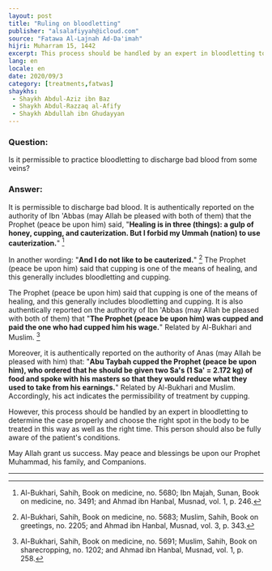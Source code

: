 ```yaml
---
layout: post
title: "Ruling on bloodletting"
publisher: "alsalafiyyah@icloud.com"
source: "Fatawa Al-Lajnah Ad-Da'imah"
hijri: Muharram 15, 1442
excerpt: This process should be handled by an expert in bloodletting to determine the case properly and choose the right spot in the body to be treated in this way as well as the right time.
lang: en
locale: en
date: 2020/09/3
category: [treatments,fatwas]
shaykhs: 
 - Shaykh Abdul-Aziz ibn Baz
 - Shaykh Abdul-Razzaq al-Afify
 - Shaykh Abdullah ibn Ghudayyan
---
```


### Question:
Is it permissible to practice bloodletting to discharge bad blood from some veins? 

### Answer:
It is permissible to discharge bad blood. It is authentically reported on the authority of Ibn 'Abbas (may Allah be pleased with both of them) that the Prophet (peace be upon him) said, "**Healing is in three (things): a gulp of honey, cupping, and cauterization. But I forbid my Ummah (nation) to use cauterization.**" [^1] 

In another wording: "**And I do not like to be cauterized.**" [^2] The Prophet (peace be upon him) said that cupping is one of the means of healing, and this generally includes bloodletting and cupping. 

The Prophet (peace be upon him) said that cupping is one of the means of healing, and this generally includes bloodletting and cupping. It is also authentically reported on the authority of Ibn 'Abbas (may Allah be pleased with both of them) that "**The Prophet (peace be upon him) was cupped and paid the one who had cupped him his wage.**" Related by Al-Bukhari and Muslim. [^3]

Moreover, it is authentically reported on the authority of Anas (may Allah be pleased with him) that: "**Abu Taybah cupped the Prophet (peace be upon him), who ordered that he should be given two Sa's (1 Sa' = 2.172 kg) of food and spoke with his masters so that they would reduce what they used to take from his earnings.**" Related by Al-Bukhari and Muslim. Accordingly, his act indicates the permissibility of treatment by cupping.

However, this process should be handled by an expert in bloodletting to determine the case properly and choose the right spot in the body to be treated in this way as well as the right time. This person should also be fully aware of the patient's conditions.

May Allah grant us success. May peace and blessings be upon our Prophet Muhammad, his family, and Companions. 

---

[^1]: Al-Bukhari, Sahih, Book on medicine, no. 5680; Ibn Majah, Sunan, Book on medicine, no. 3491; and Ahmad ibn Hanbal, Musnad, vol. 1, p. 246.
[^2]: Al-Bukhari, Sahih, Book on medicine, no. 5683; Muslim, Sahih, Book on greetings, no. 2205; and Ahmad ibn Hanbal, Musnad, vol. 3, p. 343.
[^3]: Al-Bukhari, Sahih, Book on medicine, no. 5691; Muslim, Sahih, Book on sharecropping, no. 1202; and Ahmad ibn Hanbal, Musnad, vol. 1, p. 258.
[^4]: Al-Bukhari, Sahih, Book on lease, no. 2277; Muslim, Sahih, Book on sharecropping, no. 1577; Al-Tirmidhy, Sunan, Book on transactions, no. 1278; Abu Dawud, Sunan, Book on transactions, no. 3424; Ibn Majah, Sunan, Book on trades, no. 2164; Ahmad ibn Hanbal, Musnad, vol. 3, p. 182; Malik, Al-Muwatta*, Book on miscellaneous matters, no. 1821; and Al-Darimy, Sunan, Book on transactions, no. 2622.
